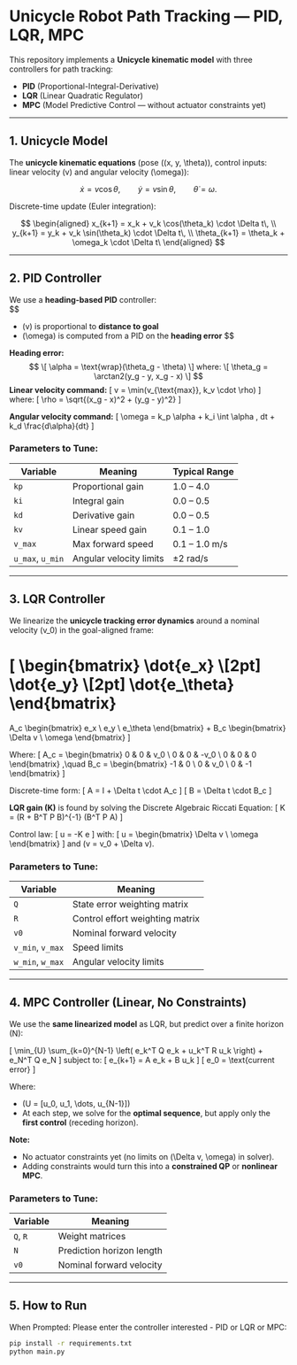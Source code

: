 # Unicycle Robot Path Tracking — PID, LQR, MPC

This repository implements a **Unicycle kinematic model** with three controllers for path tracking:  
- **PID** (Proportional-Integral-Derivative)  
- **LQR** (Linear Quadratic Regulator)  
- **MPC** (Model Predictive Control — without actuator constraints yet)  

---

## 1. Unicycle Model

The **unicycle kinematic equations** (pose \((x, y, \theta)\), control inputs: linear velocity \(v\) and angular velocity \(\omega\)):

$$
\dot{x} = v\cos\theta,\qquad
\dot{y} = v\sin\theta,\qquad
\dot{\theta} = \omega.
$$

Discrete-time update (Euler integration):

$$
\begin{aligned}
x_{k+1} = x_k + v_k \cos(\theta_k) \cdot \Delta t\, \\
y_{k+1} = y_k + v_k \sin(\theta_k) \cdot \Delta t\, \\
\theta_{k+1} = \theta_k + \omega_k \cdot \Delta t\
\end{aligned}
$$

---

## 2. PID Controller

We use a **heading-based PID** controller:  
$$
- \(v\) is proportional to **distance to goal**  
- \(\omega\) is computed from a PID on the **heading error**
$$

**Heading error:**
$$
\[
\alpha = \text{wrap}(\theta_g - \theta)
\]
where:
\[
\theta_g = \arctan2(y_g - y, x_g - x)
\]
$$
**Linear velocity command:**
\[
v = \min(v_{\text{max}}, k_v \cdot \rho)
\]
where:
\[
\rho = \sqrt{(x_g - x)^2 + (y_g - y)^2}
\]

**Angular velocity command:**
\[
\omega = k_p \alpha + k_i \int \alpha \, dt + k_d \frac{d\alpha}{dt}
\]

### Parameters to Tune:
| Variable | Meaning | Typical Range |
|----------|---------|---------------|
| `kp` | Proportional gain | 1.0 – 4.0 |
| `ki` | Integral gain | 0.0 – 0.5 |
| `kd` | Derivative gain | 0.0 – 0.5 |
| `kv` | Linear speed gain | 0.1 – 1.0 |
| `v_max` | Max forward speed | 0.1 – 1.0 m/s |
| `u_max`, `u_min` | Angular velocity limits | ±2 rad/s |

---

## 3. LQR Controller

We linearize the **unicycle tracking error dynamics** around a nominal velocity \(v_0\) in the goal-aligned frame:

\[
\begin{bmatrix}
\dot{e_x} \\[2pt]
\dot{e_y} \\[2pt]
\dot{e_\theta}
\end{bmatrix}
=
A_c
\begin{bmatrix}
e_x \\ e_y \\ e_\theta
\end{bmatrix}
+
B_c
\begin{bmatrix}
\Delta v \\ \omega
\end{bmatrix}
\]

Where:
\[
A_c =
\begin{bmatrix}
0 & 0 & v_0 \\
0 & 0 & -v_0 \\
0 & 0 & 0
\end{bmatrix}
,\quad
B_c =
\begin{bmatrix}
-1 & 0 \\
0 & v_0 \\
0 & -1
\end{bmatrix}
\]

Discrete-time form:
\[
A = I + \Delta t \cdot A_c
\]
\[
B = \Delta t \cdot B_c
\]

**LQR gain \(K\)** is found by solving the Discrete Algebraic Riccati Equation:
\[
K = (R + B^T P B)^{-1} (B^T P A)
\]

Control law:
\[
u = -K e
\]
with:
\[
u = 
\begin{bmatrix}
\Delta v \\ \omega
\end{bmatrix}
\]
and \(v = v_0 + \Delta v\).

### Parameters to Tune:
| Variable | Meaning |
|----------|---------|
| `Q` | State error weighting matrix |
| `R` | Control effort weighting matrix |
| `v0` | Nominal forward velocity |
| `v_min`, `v_max` | Speed limits |
| `w_min`, `w_max` | Angular velocity limits |

---

## 4. MPC Controller (Linear, No Constraints)

We use the **same linearized model** as LQR, but predict over a finite horizon \(N\):

\[
\min_{U} \sum_{k=0}^{N-1} \left( e_k^T Q e_k + u_k^T R u_k \right) + e_N^T Q e_N
\]
subject to:
\[
e_{k+1} = A e_k + B u_k
\]
\[
e_0 = \text{current error}
\]

Where:
- \(U = [u_0, u_1, \dots, u_{N-1}]\)  
- At each step, we solve for the **optimal sequence**, but apply only the **first control** (receding horizon).

**Note:**  
- No actuator constraints yet (no limits on \(\Delta v, \omega\) in solver).  
- Adding constraints would turn this into a **constrained QP** or **nonlinear MPC**.

### Parameters to Tune:
| Variable | Meaning |
|----------|---------|
| `Q`, `R` | Weight matrices |
| `N` | Prediction horizon length |
| `v0` | Nominal forward velocity |

---

## 5. How to Run

When Prompted:
Please enter the controller interested - PID or LQR or MPC:

```bash
pip install -r requirements.txt
python main.py
